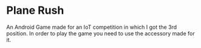 # Plane Rush

An Android Game made for an IoT competition in which I got the 3rd position.
In order to play the game you need to use the accessory made for it.
